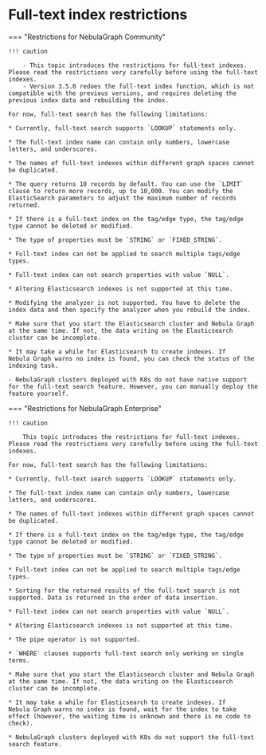 # Full-text index restrictions

=== "Restrictions for NebulaGraph Community"

    !!! caution

        - This topic introduces the restrictions for full-text indexes. Please read the restrictions very carefully before using the full-text indexes.
        - Version 3.5.0 redoes the full-text index function, which is not compatible with the previous versions, and requires deleting the previous index data and rebuilding the index.

    For now, full-text search has the following limitations:

    * Currently, full-text search supports `LOOKUP` statements only.

    * The full-text index name can contain only numbers, lowercase letters, and underscores.

    * The names of full-text indexes within different graph spaces cannot be duplicated.

    * The query returns 10 records by default. You can use the `LIMIT` clause to return more records, up to 10,000. You can modify the ElasticSearch parameters to adjust the maximum number of records returned.

    * If there is a full-text index on the tag/edge type, the tag/edge type cannot be deleted or modified.

    * The type of properties must be `STRING` or `FIXED_STRING`.

    * Full-text index can not be applied to search multiple tags/edge types.

    * Full-text index can not search properties with value `NULL`.

    * Altering Elasticsearch indexes is not supported at this time.

    * Modifying the analyzer is not supported. You have to delete the index data and then specify the analyzer when you rebuild the index.

    * Make sure that you start the Elasticsearch cluster and Nebula Graph at the same time. If not, the data writing on the Elasticsearch cluster can be incomplete.

    * It may take a while for Elasticsearch to create indexes. If Nebula Graph warns no index is found, you can check the status of the indexing task.

    - NebulaGraph clusters deployed with K8s do not have native support for the full-text search feature. However, you can manually deploy the feature yourself.

=== "Restrictions for NebulaGraph Enterprise"

    !!! caution

        This topic introduces the restrictions for full-text indexes. Please read the restrictions very carefully before using the full-text indexes.

    For now, full-text search has the following limitations:

    * Currently, full-text search supports `LOOKUP` statements only.

    * The full-text index name can contain only numbers, lowercase letters, and underscores.

    * The names of full-text indexes within different graph spaces cannot be duplicated.

    * If there is a full-text index on the tag/edge type, the tag/edge type cannot be deleted or modified.

    * The type of properties must be `STRING` or `FIXED_STRING`.

    * Full-text index can not be applied to search multiple tags/edge types.

    * Sorting for the returned results of the full-text search is not supported. Data is returned in the order of data insertion.

    * Full-text index can not search properties with value `NULL`.

    * Altering Elasticsearch indexes is not supported at this time.

    * The pipe operator is not supported.

    * `WHERE` clauses supports full-text search only working on single terms.

    * Make sure that you start the Elasticsearch cluster and Nebula Graph at the same time. If not, the data writing on the Elasticsearch cluster can be incomplete.

    * It may take a while for Elasticsearch to create indexes. If Nebula Graph warns no index is found, wait for the index to take effect (however, the waiting time is unknown and there is no code to check).

    * NebulaGraph clusters deployed with K8s do not support the full-text search feature.


